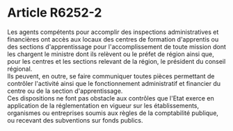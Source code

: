 # Article R6252-2

  
Les agents compétents pour accomplir des inspections administratives et financières ont accès aux locaux des centres de formation d'apprentis ou des sections d'apprentissage pour l'accomplissement de toute mission dont les chargent le ministre dont ils relèvent ou le préfet de région ainsi que, pour les centres et les sections relevant de la région, le président du conseil régional.   
Ils peuvent, en outre, se faire communiquer toutes pièces permettant de contrôler l'activité ainsi que le fonctionnement administratif et financier du centre ou de la section d'apprentissage.   
Ces dispositions ne font pas obstacle aux contrôles que l'Etat exerce en application de la réglementation en vigueur sur les établissements, organismes ou entreprises soumis aux règles de la comptabilité publique, ou recevant des subventions sur fonds publics.